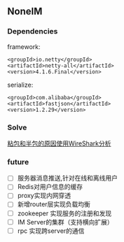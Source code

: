 ## NoneIM


### Dependencies

framework:
```
<groupId>io.netty</groupId>
<artifactId>netty-all</artifactId>
<version>4.1.6.Final</version>
```
serialize:
```
<groupId>com.alibaba</groupId>
<artifactId>fastjson</artifactId>
<version>1.2.29</version>
```
### Solve

[粘包和半包的原因使用WireShark分析](https://github.com/defineYIDA/NoneIM/issues/6)

### future

- [ ] 服务器消息推送,针对在线和离线用户
- [ ] Redis对用户信息的缓存
- [ ] proxy实现内网穿透
- [ ] 新增router层实现负载均衡
- [ ] zookeeper 实现服务的注册和发现
- [ ] IM Server的集群（支持横向扩展）
- [ ] rpc 实现跨server的通信
